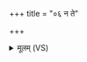 +++
title = "०६ न ते"

+++
<details><summary>मूलम् (VS)</summary>

न ते॑ बा॒ह्वोर्बल॑मस्ति॒ न शी॒र्षे नोत म॑ध्य॒तः।  
अथ॒ किं पा॒पया॑ऽमु॒या पुच्छे॑ बिभर्ष्यर्भ॒कम् ॥
</details>
